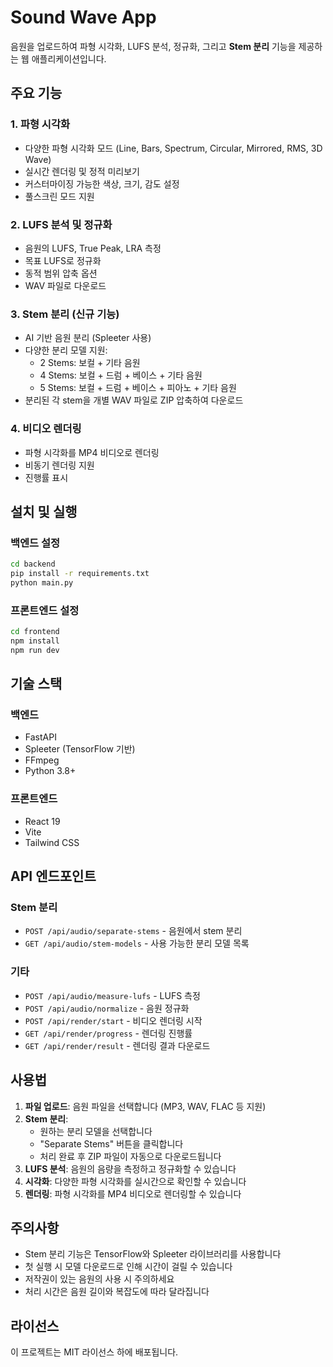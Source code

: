 # Sound Wave App

음원을 업로드하여 파형 시각화, LUFS 분석, 정규화, 그리고 **Stem 분리** 기능을 제공하는 웹 애플리케이션입니다.

## 주요 기능

### 1. 파형 시각화
- 다양한 파형 시각화 모드 (Line, Bars, Spectrum, Circular, Mirrored, RMS, 3D Wave)
- 실시간 렌더링 및 정적 미리보기
- 커스터마이징 가능한 색상, 크기, 감도 설정
- 풀스크린 모드 지원

### 2. LUFS 분석 및 정규화
- 음원의 LUFS, True Peak, LRA 측정
- 목표 LUFS로 정규화
- 동적 범위 압축 옵션
- WAV 파일로 다운로드

### 3. **Stem 분리 (신규 기능)**
- AI 기반 음원 분리 (Spleeter 사용)
- 다양한 분리 모델 지원:
  - 2 Stems: 보컬 + 기타 음원
  - 4 Stems: 보컬 + 드럼 + 베이스 + 기타 음원  
  - 5 Stems: 보컬 + 드럼 + 베이스 + 피아노 + 기타 음원
- 분리된 각 stem을 개별 WAV 파일로 ZIP 압축하여 다운로드

### 4. 비디오 렌더링
- 파형 시각화를 MP4 비디오로 렌더링
- 비동기 렌더링 지원
- 진행률 표시

## 설치 및 실행

### 백엔드 설정
```bash
cd backend
pip install -r requirements.txt
python main.py
```

### 프론트엔드 설정
```bash
cd frontend
npm install
npm run dev
```

## 기술 스택

### 백엔드
- FastAPI
- Spleeter (TensorFlow 기반)
- FFmpeg
- Python 3.8+

### 프론트엔드
- React 19
- Vite
- Tailwind CSS

## API 엔드포인트

### Stem 분리
- `POST /api/audio/separate-stems` - 음원에서 stem 분리
- `GET /api/audio/stem-models` - 사용 가능한 분리 모델 목록

### 기타
- `POST /api/audio/measure-lufs` - LUFS 측정
- `POST /api/audio/normalize` - 음원 정규화
- `POST /api/render/start` - 비디오 렌더링 시작
- `GET /api/render/progress` - 렌더링 진행률
- `GET /api/render/result` - 렌더링 결과 다운로드

## 사용법

1. **파일 업로드**: 음원 파일을 선택합니다 (MP3, WAV, FLAC 등 지원)
2. **Stem 분리**: 
   - 원하는 분리 모델을 선택합니다
   - "Separate Stems" 버튼을 클릭합니다
   - 처리 완료 후 ZIP 파일이 자동으로 다운로드됩니다
3. **LUFS 분석**: 음원의 음량을 측정하고 정규화할 수 있습니다
4. **시각화**: 다양한 파형 시각화를 실시간으로 확인할 수 있습니다
5. **렌더링**: 파형 시각화를 MP4 비디오로 렌더링할 수 있습니다

## 주의사항

- Stem 분리 기능은 TensorFlow와 Spleeter 라이브러리를 사용합니다
- 첫 실행 시 모델 다운로드로 인해 시간이 걸릴 수 있습니다
- 저작권이 있는 음원의 사용 시 주의하세요
- 처리 시간은 음원 길이와 복잡도에 따라 달라집니다

## 라이선스

이 프로젝트는 MIT 라이선스 하에 배포됩니다.
